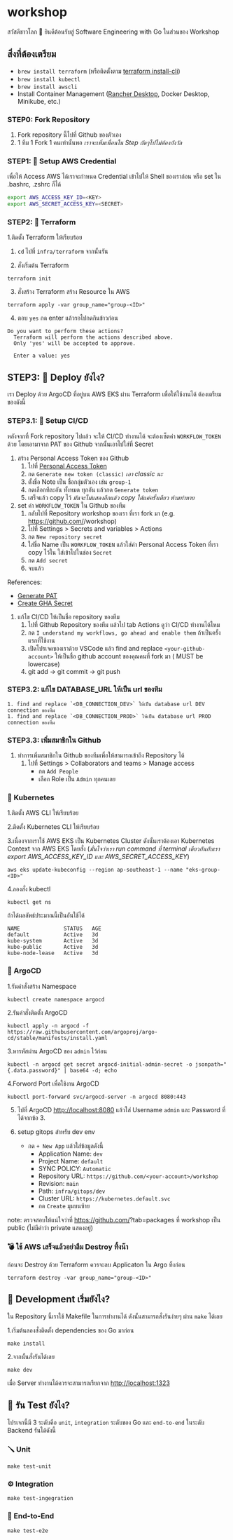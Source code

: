 # workshop

สวัสดีชาวโลก 👋 ยินดีต้อนรับสู่ Software Engineering with Go ในส่วนของ Workshop

## สิ่งที่ต้องเตรียม
- `brew install terraform` (หรือติดตั้งตาม [terraform install-cli](https://learn.hashicorp.com/tutorials/terraform/install-cli))
- `brew install kubectl`
- `brew install awscli`
- Install Container Management ([Rancher Desktop](https://rancherdesktop.io), Docker Desktop, Minikube, etc.)

### STEP0: Fork Repository

1. Fork repository นี้ไปที่ Github ของตัวเอง
1. 1 ทีม 1 Fork 1 คนเท่านั้นพอ *เราจะเพิ่มเพื่อนใน Step ถัดๆไปไม่ต้องกังวัล*

### STEP1: 🎃 Setup AWS Credential

เพื่อให้ Access AWS ได้เราจะกำหนด Credential เข้าไปให้ Shell ของเราก่อน หรือ set ใน .bashrc, .zshrc ก็ได้

```bash
export AWS_ACCESS_KEY_ID=<KEY>
export AWS_SECRET_ACCESS_KEY=<SECRET>
```
### STEP2: 🧾 Terraform

1.ติดตั้ง Terraform ให้เรียบร้อย

1. `cd` ไปที่ `infra/terraform` จากนั้นรัน

2. สั่งเริ่มต้น Terraform

```console
terraform init
```

3. สั่งสร้าง Terraform สร้าง Resource ใน AWS

```console
terraform apply -var group_name="group-<ID>"
```

4. ตอบ `yes` กด enter แล้วรอไปกดกินข้าวก่อน

```console
Do you want to perform these actions?
  Terraform will perform the actions described above.
  Only 'yes' will be accepted to approve.

  Enter a value: yes
```

## STEP3: 🚀 Deploy ยังไง?

เรา Deploy ด้วย ArgoCD ที่อยู่บน AWS EKS ผ่าน Terraform เพื่อให้ใช้งานได้ ต้องเตรียมของดังนี้

### STEP3.1: 🍻 Setup CI/CD

หลังจากที่ Fork repository ไปแล้ว จะให้ CI/CD ทำงานได้ จะต้องเซ็ตค่า `WORKFLOW_TOKEN` ด้วย โดยเอามาจาก PAT ของ Github จากนั้นเอาไปใส่ที่ Secret
1. สร้าง Personal Access Token ของ Github 
	1. ไปที่ [Personal Access Token](https://github.com/settings/tokens)
	1. กด `Generate new token (classic)`  *เอา classic นะ*
	1. ตั้งชื่อ Note เป็น ชื่อกลุ่มตัวเอง เช่น `group-1`
	1. กดเลือกทีละอัน ทั้งหมด ทุกอัน แล้วกด `Generate token`
	1. เสร็จแล้ว copy ไว้ *มันจะไม่แสดงอีกแล้ว copy ได้แค่ครั้งเดียว ห้ามทำหาย*
1. set ค่า `WORKFLOW_TOKEN` ใน Github ของทีม
	1. กลับไปที่ Repository workshop ของเรา ที่เรา fork มา (e.g. https://github.com/<your-account>/workshop)
	1. ไปที่ Settings > Secrets and variables > Actions 
	1. กด `New repository secret`
	1. ใส่ชื่อ Name เป็น `WORKFLOW_TOKEN` แล้วใส่ค่า Personal Access Token ที่เรา copy ไว้ใน ใส่เข้าไปในช่อง `Secret`
	1. กด `Add secret`
	1. จบแล้ว

References:

- [Generate PAT](https://www.youtube.com/watch?v=jW7tbvHSChg)
- [Create GHA Secret](https://www.youtube.com/watch?v=IuT0Ua7V4xA)

1. แก้ไข CI/CD ให้เป็นชื่อ repository ของทีม
	1. ไปที่ Github Repository ของทีม แล้วไป tab Actions ดูว่า CI/CD ทำงานได้ไหม
	1. กด `I understand my workflows, go ahead and enable them` ถ้าเป็นครั้งแรกที่ใช้งาน
	1. เปิดโปรเจคของเราด้วย VSCode แล้ว find and replace `<your-github-account>` ให้เป็นชื่อ github account ของคุณคนที่ fork มา (<your-github-account> MUST be lowercase)
	1. git add -> git commit -> git push

### STEP3.2: แก้ไข DATABASE_URL ให้เป็น url ของทีม
	1. find and replace `<DB_CONNECTION_DEV>` ให้เป็น database url DEV connection ของทีม
	1. find and replace `<DB_CONNECTION_PROD>` ให้เป็น database url PROD connection ของทีม

### STEP3.3: เพิ่มสมาชิกใน Github

1. ทำการเพิ่มสมาชิกใน Github ของทีมเพื่อให้สามารถเข้าถึง Repository ได้
	1. ไปที่ Settings > Collaborators and teams > Manage access
		- กด `Add People`
		- เลือก Role เป็น `Admin` ทุกคนเลย


### 🛟 Kubernetes

1.ติดตั้ง AWS CLI ให้เรียบร้อย

2.ติดตั้ง Kubernetes CLI ให้เรียบร้อย

3.เนื่องจากเราใช้ AWS EKS เป็น Kubernetes Cluster ดังนั้นเราต้องเอา Kubernetes Context จาก AWS EKS โดยสั่ง (*มั่นใจว่าเรา run command ที่ terminal เดียวกันกับเรา export AWS_ACCESS_KEY_ID และ AWS_SECRET_ACCESS_KEY*)

```console
aws eks update-kubeconfig --region ap-southeast-1 --name "eks-group-<ID>"
```

4.ลองสั่ง kubectl

```console
kubectl get ns
```

ถ้าได้ผลลัพธ์ประมาณนี้เป็นอันใช้ได้

```console
NAME              STATUS   AGE
default           Active   3d
kube-system       Active   3d
kube-public       Active   3d
kube-node-lease   Active   3d
```

### 💺 ArgoCD

1.รันคำสั่งสร้าง Namespace

```console
kubectl create namespace argocd
```

2.รันคำสั่งติดตั้ง ArgoCD

```console
kubectl apply -n argocd -f https://raw.githubusercontent.com/argoproj/argo-cd/stable/manifests/install.yaml
```

3.หารหัสผ่าน ArgoCD ของ `admin` ไว้ก่อน

```console
kubectl -n argocd get secret argocd-initial-admin-secret -o jsonpath="{.data.password}" | base64 -d; echo
```

4.Forword Port เพื่อใช้งาน ArgoCD 

```console
kubectl port-forward svc/argocd-server -n argocd 8080:443
```

5. ไปที่ ArgoCD [http://localhost:8080](http://localhost:8080) แล้วใส่ Username `admin` และ Password ที่ได้จากข้อ 3. 

6. setup gitops สำหรับ dev env
	- กด `+ New App` แล้วใส่ข้อมูลดังนี้
		- Application Name: `dev`
		- Project Name: `default`
		- SYNC POLICY: `Automatic`
		- Repository URL: `https://github.com/<your-account>/workshop`
		- Revision: `main`
		- Path: `infra/gitops/dev`
		- Cluster URL: `https://kubernetes.default.svc`
		- กด `Create` มุมบนซ้าย

note: ตรวจสอบให้แน่ใจว่าที่ https://github.com/<your-account>?tab=packages ที่ workshop เป็น public (ไม่มีคำว่า private แสดงอยู่)



### 💣 ใช้ AWS เสร็จแล้วอย่าลืม Destroy ทิ้งน๊า

ก่อนจะ Destroy ด้วย Terraform ควรจะลบ Applicaton ใน Argo ทิ้งก่อน

```console
terraform destroy -var group_name="group-<ID>"
```


## 🏁 Development เริ่มยังไง?

ใน Repository นี้เราใช้ Makefile ในการทำงานได้ ดังนั้นสามารถสั่งรันง่ายๆ ผ่าน `make` ได้เลย

1.เริ่มต้นลองสั่งติดตั้ง dependencies ของ Go มาก่อน

```console
make install
```

2.จากนั้นสั่งรันได้เลย

```console
make dev
```

เมื่อ Server ทำงานได้ควรจะสามารถเรียกจาก [http://localhost:1323](http://localhost:1323)

## 👻 รัน Test ยังไง?

โปรเจกนี้มี 3 ระดับคือ `unit`, `integration` ระดับของ Go และ `end-to-end` ในระดับ Backend รันได้ดังนี้

### 🪛 Unit

```console
make test-unit
```

### ⚙️ Integration

```console
make test-ingegration
```

### 🤖 End-to-End

```console
make test-e2e
```
